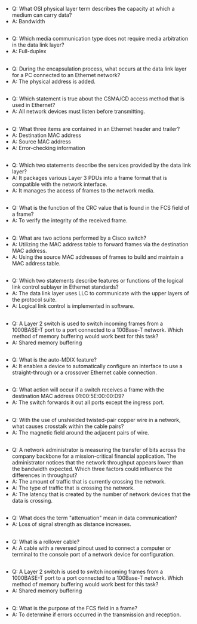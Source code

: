 * Q: What OSI physical layer term describes the capacity at which a medium can carry data?
* A: Bandwidth
##
* Q: Which media communication type does not require media arbitration in the data link layer?
* A: Full-duplex
##
* Q: During the encapsulation process, what occurs at the data link layer for a PC connected to an Ethernet network?
* A: The physical address is added.
##
* Q: Which statement is true about the CSMA/CD access method that is used in Ethernet?
* A: All network devices must listen before transmitting.
##
* Q: What three items are contained in an Ethernet header and trailer?
* A: Destination MAC address
* A: Source MAC address
* A: Error-checking information
##
* Q: Which two statements describe the services provided by the data link layer?
* A: It packages various Layer 3 PDUs into a frame format that is compatible with the network interface.
* A: It manages the access of frames to the network media.
##
* Q: What is the function of the CRC value that is found in the FCS field of a frame?
* A: To verify the integrity of the received frame.
##
* Q: What are two actions performed by a Cisco switch?
* A: Utilizing the MAC address table to forward frames via the destination MAC address.
* A: Using the source MAC addresses of frames to build and maintain a MAC address table.
##
* Q: Which two statements describe features or functions of the logical link control sublayer in Ethernet standards?
* A: The data link layer uses LLC to communicate with the upper layers of the protocol suite.
* A: Logical link control is implemented in software.
##
* Q: A Layer 2 switch is used to switch incoming frames from a 1000BASE-T port to a port connected to a 100Base-T network. Which method of memory buffering would work best for this task?
* A: Shared memory buffering
##
* Q: What is the auto-MDIX feature?
* A: It enables a device to automatically configure an interface to use a straight-through or a crossover Ethernet cable connection.
##
* Q: What action will occur if a switch receives a frame with the destination MAC address 01:00:5E:00:00:D9?
* A: The switch forwards it out all ports except the ingress port.
##
* Q: With the use of unshielded twisted-pair copper wire in a network, what causes crosstalk within the cable pairs?
* A: The magnetic field around the adjacent pairs of wire.
##
* Q: A network administrator is measuring the transfer of bits across the company backbone for a mission-critical financial application. The administrator notices that the network throughput appears lower than the bandwidth expected. Which three factors could influence the differences in throughput?
* A: The amount of traffic that is currently crossing the network.
* A: The type of traffic that is crossing the network.
* A: The latency that is created by the number of network devices that the data is crossing.
##
* Q: What does the term "attenuation" mean in data communication?
* A: Loss of signal strength as distance increases.
##
* Q: What is a rollover cable?
* A: A cable with a reversed pinout used to connect a computer or terminal to the console port of a network device for configuration.
##
* Q: A Layer 2 switch is used to switch incoming frames from a 1000BASE-T port to a port connected to a 100Base-T network. Which method of memory buffering would work best for this task?
* A: Shared memory buffering
##
* Q: What is the purpose of the FCS field in a frame?
* A: To determine if errors occurred in the transmission and reception.
